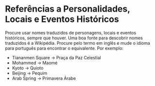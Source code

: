 # Referências a Personalidades, Locais e Eventos Históricos

Procure usar nomes traduzidos de personagens, locais e eventos históricos, sempre que houver. Uma boa fonte para descobrir nomes traduzidos é a Wikipédia. Procure pelo termo em inglês e mude o idioma para português para encontrar o equivalente. Por exemplo:

- Tiananmen Square -> Praça da Paz Celestial
- Mohammed -> Maomé
- Kyoto → Quioto
- Beijing → Pequim
- Arab Spring → Primavera Árabe